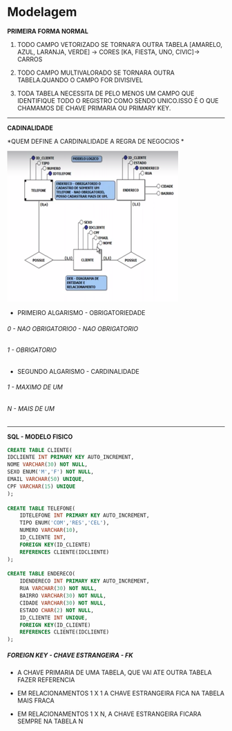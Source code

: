 # Modelagem
**PRIMEIRA FORMA NORMAL**
 1. TODO CAMPO VETORIZADO SE TORNAR'A OUTRA TABELA [AMARELO, AZUL, LARANJA, VERDE] -> CORES [KA, FIESTA, UNO, CIVIC]-> CARROS

 2. TODO CAMPO MULTIVALORADO SE TORNARA OUTRA TABELA.QUANDO O CAMPO FOR DIVISIVEL

 3.  TODA TABELA NECESSITA DE PELO MENOS UM CAMPO QUE IDENTIFIQUE TODO O REGISTRO COMO SENDO UNICO.ISSO É O QUE CHAMAMOS DE CHAVE PRIMARIA OU PRIMARY KEY.

 ------------

**CADINALIDADE**

*QUEM DEFINE A CARDINALIDADE  A REGRA DE NEGOCIOS *

[![DER](https://raw.githubusercontent.com/jefersonaraujo/BD/master/Img/der.PNG "DER")](https://raw.githubusercontent.com/jefersonaraujo/BD/master/Img/der.PNG "DER")

- PRIMEIRO ALGARISMO - OBRIGATORIEDADE
###### 0 - NAO OBRIGATORIO0 - NAO OBRIGATORIO
###### 1 - OBRIGATORIO

- SEGUNDO ALGARISMO - CARDINALIDADE
###### 1 - MAXIMO DE UM
###### N - MAIS DE UM


 ------------

**SQL - MODELO FISICO**

```sql
CREATE TABLE CLIENTE(
IDCLIENTE INT PRIMARY KEY AUTO_INCREMENT,
NOME VARCHAR(30) NOT NULL,
SEXO ENUM('M','F') NOT NULL,
EMAIL VARCHAR(50) UNIQUE,
CPF VARCHAR(15) UNIQUE
);

CREATE TABLE TELEFONE(
	IDTELEFONE INT PRIMARY KEY AUTO_INCREMENT,
	TIPO ENUM('COM','RES','CEL'),
	NUMERO VARCHAR(10),
	ID_CLIENTE INT,
	FOREIGN KEY(ID_CLIENTE)
	REFERENCES CLIENTE(IDCLIENTE)
);

CREATE TABLE ENDERECO(
	IDENDERECO INT PRIMARY KEY AUTO_INCREMENT,
	RUA VARCHAR(30) NOT NULL,
	BAIRRO VARCHAR(30) NOT NULL,
	CIDADE VARCHAR(30) NOT NULL,
	ESTADO CHAR(2) NOT NULL,
	ID_CLIENTE INT UNIQUE,
	FOREIGN KEY(ID_CLIENTE)
	REFERENCES CLIENTE(IDCLIENTE)
);
```

#####  FOREIGN KEY - CHAVE ESTRANGEIRA - FK

-  A CHAVE PRIMARIA DE UMA TABELA, QUE VAI ATE  OUTRA TABELA FAZER REFERENCIA

-  EM RELACIONAMENTOS 1 X 1 A CHAVE ESTRANGEIRA FICA NA TABELA MAIS FRACA

- EM RELACIONAMENTOS 1 X N, A CHAVE ESTRANGEIRA FICARA SEMPRE NA TABELA N
